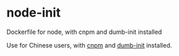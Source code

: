# node-init
Dockerfile for node, with cnpm and dumb-init installed

Use for Chinese users, with [cnpm](https://cnpmjs.org) and [dumb-init](https://github.com/Yelp/dumb-init) installed.

